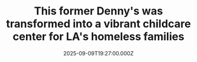 ---
title: "This former Denny's was transformed into a vibrant childcare center for LA's homeless families"
date: 2025-09-09T19:27:00.000Z
category: Human Kindness
externalLink: "https://www.goodgoodgood.co/articles/dennys-childcare-center-for-homeless"
image: ""
excerpt: "The old space has been renovated to support the needs of a neighboring housing community.…"
---